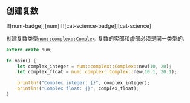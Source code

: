 
## 创建复数

[![num-badge]][num] [![cat-science-badge]][cat-science]

创建复数类型[`num::complex::Complex`]. 复数的实部和虚部必须是同一类型的.

```rust
extern crate num;

fn main() {
    let complex_integer = num::complex::Complex::new(10, 20);
    let complex_float = num::complex::Complex::new(10.1, 20.1);

    println!("Complex integer: {}", complex_integer);
    println!("Complex float: {}", complex_float);
}
```

[`num::complex::complex`]: https://autumnai.github.io/cuticula/num/complex/struct.Complex.html
